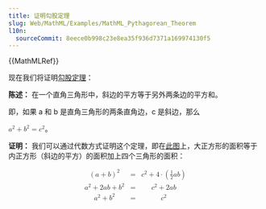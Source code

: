 ```yaml
---
title: 证明勾股定理
slug: Web/MathML/Examples/MathML_Pythagorean_Theorem
l10n:
  sourceCommit: 8eece0b998c23e8ea35f936d7371a169974130f5
---
```


{{MathMLRef}}

现在我们将证明[勾股定理](https://zh.wikipedia.org/wiki/勾股定理)：

**陈述：** 在一个直角三角形中，斜边的平方等于另外两条边的平方和。

即，如果 a 和 b 是直角三角形的两条直角边，c 是斜边，那么

<!-- @prettier-ignore -->
<math>
  <mrow>
    <msup>
      <mi>a</mi>
      <mn>2</mn>
    </msup>
    <mo>+</mo>
    <msup>
      <mi>b</mi>
      <mn>2</mn>
    </msup>
    <mo>=</mo>
    <msup>
      <mi>c</mi>
      <mn>2</mn>
    </msup>
  </mrow>
</math>。

**证明：** 我们可以通过代数方式证明这个定理，即在[此图](http://www.cut-the-knot.org/pythagoras/proof31.gif)上，大正方形的面积等于内正方形（斜边的平方）的面积加上四个三角形的面积：

<math display="block">
  <mtable>
    <mtr>
      <mtd>
        <msup>
          <mrow>
            <mo>(</mo>
            <mi>a</mi>
            <mo>+</mo>
            <mi>b</mi>
            <mo>)</mo>
          </mrow>
          <mn>2</mn>
        </msup>
      </mtd>
      <mtd>
        <mo>=</mo>
      </mtd>
      <mtd>
        <msup>
          <mi>c</mi>
          <mn>2</mn>
        </msup>
        <mo>+</mo>
        <mn>4</mn>
        <mo>⋅</mo>
        <mo>(</mo>
        <mfrac>
          <mn>1</mn>
          <mn>2</mn>
        </mfrac>
        <mi>a</mi>
        <mi>b</mi>
        <mo>)</mo>
      </mtd>
    </mtr>
    <mtr>
      <mtd>
        <msup>
          <mi>a</mi>
          <mn>2</mn>
        </msup>
        <mo>+</mo>
        <mn>2</mn>
        <mi>a</mi>
        <mi>b</mi>
        <mo>+</mo>
        <msup>
          <mi>b</mi>
          <mn>2</mn>
        </msup>
      </mtd>
      <mtd>
        <mo>=</mo>
      </mtd>
      <mtd>
        <msup>
          <mi>c</mi>
          <mn>2</mn>
        </msup>
        <mo>+</mo>
        <mn>2</mn>
        <mi>a</mi>
        <mi>b</mi>
      </mtd>
    </mtr>
    <mtr>
      <mtd>
        <msup>
          <mi>a</mi>
          <mn>2</mn>
        </msup>
        <mo>+</mo>
        <msup>
          <mi>b</mi>
          <mn>2</mn>
        </msup>
      </mtd>
      <mtd>
        <mo>=</mo>
      </mtd>
      <mtd>
        <msup>
          <mi>c</mi>
          <mn>2</mn>
        </msup>
      </mtd>
    </mtr>
  </mtable>
</math>
